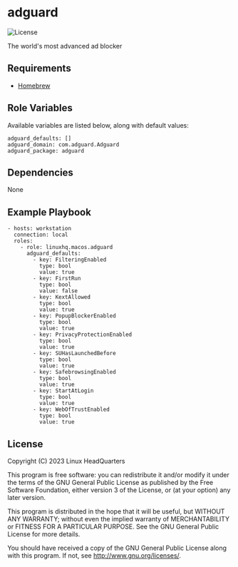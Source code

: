 # adguard

![License](https://img.shields.io/badge/license-GPLv3-brightgreen.svg?style=flat)

The world's most advanced ad blocker

## Requirements

* [Homebrew](https://brew.sh)

## Role Variables

Available variables are listed below, along with default values:

    adguard_defaults: []
    adguard_domain: com.adguard.Adguard
    adguard_package: adguard

## Dependencies

None

## Example Playbook

    - hosts: workstation
      connection: local
      roles:
        - role: linuxhq.macos.adguard
          adguard_defaults:
            - key: FilteringEnabled
              type: bool
              value: true
            - key: FirstRun
              type: bool
              value: false
            - key: KextAllowed
              type: bool
              value: true
            - key: PopupBlockerEnabled
              type: bool
              value: true
            - key: PrivacyProtectionEnabled
              type: bool
              value: true
            - key: SUHasLaunchedBefore
              type: bool
              value: true
            - key: SafebrowsingEnabled
              type: bool
              value: true
            - key: StartAtLogin
              type: bool
              value: true
            - key: WebOfTrustEnabled
              type: bool
              value: true

## License

Copyright (C) 2023 Linux HeadQuarters

This program is free software: you can redistribute it and/or modify
it under the terms of the GNU General Public License as published by
the Free Software Foundation, either version 3 of the License, or
(at your option) any later version.

This program is distributed in the hope that it will be useful,
but WITHOUT ANY WARRANTY; without even the implied warranty of
MERCHANTABILITY or FITNESS FOR A PARTICULAR PURPOSE. See the
GNU General Public License for more details.

You should have received a copy of the GNU General Public License
along with this program. If not, see <http://www.gnu.org/licenses/>.
